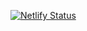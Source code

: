[![Netlify Status](https://api.netlify.com/api/v1/badges/dee362ef-de3e-4789-8bff-e1eb209d1e0f/deploy-status)](https://app.netlify.com/sites/adsmith-0-dev/deploys)
